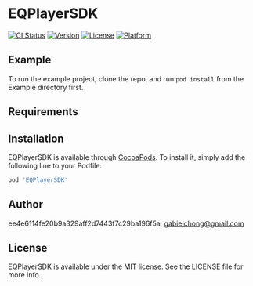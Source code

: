 # EQPlayerSDK

[![CI Status](https://img.shields.io/travis/ee4e6114fe20b9a329aff2d7443f7c29ba196f5a/EQPlayerSDK.svg?style=flat)](https://travis-ci.org/ee4e6114fe20b9a329aff2d7443f7c29ba196f5a/EQPlayerSDK)
[![Version](https://img.shields.io/cocoapods/v/EQPlayerSDK.svg?style=flat)](https://cocoapods.org/pods/EQPlayerSDK)
[![License](https://img.shields.io/cocoapods/l/EQPlayerSDK.svg?style=flat)](https://cocoapods.org/pods/EQPlayerSDK)
[![Platform](https://img.shields.io/cocoapods/p/EQPlayerSDK.svg?style=flat)](https://cocoapods.org/pods/EQPlayerSDK)

## Example

To run the example project, clone the repo, and run `pod install` from the Example directory first.

## Requirements

## Installation

EQPlayerSDK is available through [CocoaPods](https://cocoapods.org). To install
it, simply add the following line to your Podfile:

```ruby
pod 'EQPlayerSDK'
```

## Author

ee4e6114fe20b9a329aff2d7443f7c29ba196f5a, gabielchong@gmail.com

## License

EQPlayerSDK is available under the MIT license. See the LICENSE file for more info.
